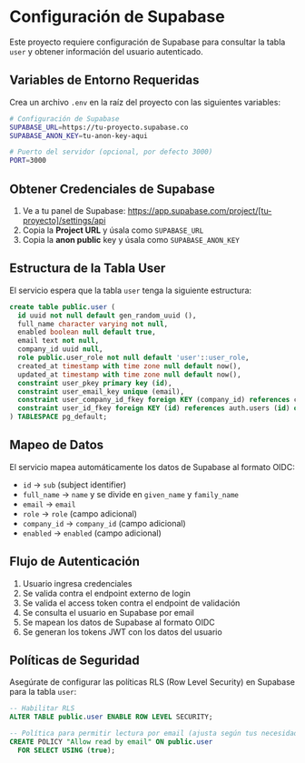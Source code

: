 # Configuración de Supabase

Este proyecto requiere configuración de Supabase para consultar la tabla `user` y obtener información del usuario autenticado.

## Variables de Entorno Requeridas

Crea un archivo `.env` en la raíz del proyecto con las siguientes variables:

```bash
# Configuración de Supabase
SUPABASE_URL=https://tu-proyecto.supabase.co
SUPABASE_ANON_KEY=tu-anon-key-aqui

# Puerto del servidor (opcional, por defecto 3000)
PORT=3000
```

## Obtener Credenciales de Supabase

1. Ve a tu panel de Supabase: https://app.supabase.com/project/[tu-proyecto]/settings/api
2. Copia la **Project URL** y úsala como `SUPABASE_URL`
3. Copia la **anon public** key y úsala como `SUPABASE_ANON_KEY`

## Estructura de la Tabla User

El servicio espera que la tabla `user` tenga la siguiente estructura:

```sql
create table public.user (
  id uuid not null default gen_random_uuid (),
  full_name character varying not null,
  enabled boolean null default true,
  email text not null,
  company_id uuid null,
  role public.user_role not null default 'user'::user_role,
  created_at timestamp with time zone null default now(),
  updated_at timestamp with time zone null default now(),
  constraint user_pkey primary key (id),
  constraint user_email_key unique (email),
  constraint user_company_id_fkey foreign KEY (company_id) references company (id) on delete set null,
  constraint user_id_fkey foreign KEY (id) references auth.users (id) on delete CASCADE
) TABLESPACE pg_default;
```

## Mapeo de Datos

El servicio mapea automáticamente los datos de Supabase al formato OIDC:

- `id` → `sub` (subject identifier)
- `full_name` → `name` y se divide en `given_name` y `family_name`
- `email` → `email`
- `role` → `role` (campo adicional)
- `company_id` → `company_id` (campo adicional)
- `enabled` → `enabled` (campo adicional)

## Flujo de Autenticación

1. Usuario ingresa credenciales
2. Se valida contra el endpoint externo de login
3. Se valida el access token contra el endpoint de validación
4. Se consulta el usuario en Supabase por email
5. Se mapean los datos de Supabase al formato OIDC
6. Se generan los tokens JWT con los datos del usuario

## Políticas de Seguridad

Asegúrate de configurar las políticas RLS (Row Level Security) en Supabase para la tabla `user`:

```sql
-- Habilitar RLS
ALTER TABLE public.user ENABLE ROW LEVEL SECURITY;

-- Política para permitir lectura por email (ajusta según tus necesidades)
CREATE POLICY "Allow read by email" ON public.user
  FOR SELECT USING (true);
```
